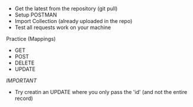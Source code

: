- Get the latest from the repository (git pull)
- Setup POSTMAN 
- Import Collection (already uploaded in the repo)
- Test all requests work on your machine

Practice (Mappings)
- GET 
- POST
- DELETE
- UPDATE 

*IMPORTANT* 
- Try creatin an UPDATE where you only pass the 'id' (and not the entire record)
